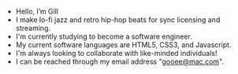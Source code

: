 - Hello, I’m Gill
- I make lo-fi jazz and retro hip-hop beats for sync licensing and streaming.
- I'm currently studying to become a software engineer.
- My current software languages are HTML5, CSS3, and Javascript.
- I'm always looking to collaborate with like-minded individuals!
- I can be reached through my email address "gooee@mac.com".
